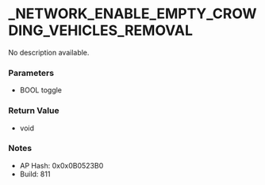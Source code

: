 # _NETWORK_ENABLE_EMPTY_CROWDING_VEHICLES_REMOVAL

No description available.

### Parameters
* BOOL toggle

### Return Value
* void

### Notes
* AP Hash: 0x0x0B0523B0
* Build: 811

